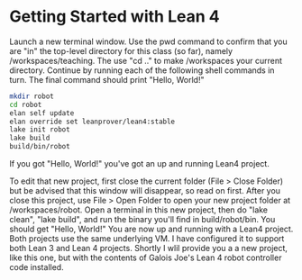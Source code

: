 # Getting Started with Lean 4

Launch a new terminal window. Use the pwd command to confirm that you are "in" the top-level directory for this class (so far), namely /workspaces/teaching. The use 
"cd .." to make /workspaces your current directory. Continue by running each of the following shell commands in turn. The final command should print "Hello, World!"

```sh
mkdir robot
cd robot
elan self update
elan override set leanprover/lean4:stable
lake init robot
lake build
build/bin/robot
```

If you got "Hello, World!" you've got an up and running Lean4 project. 

To edit that new project, first close the current folder (File > Close Folder) but be advised that this window will disappear, so read on first. After you close this project, use File > Open Folder to open your new project folder at /workspaces/robot. Open a terminal in this new project, then do "lake clean", "lake build", and run the binary you'll find in build/robot/bin. You should get "Hello, World!" You are now up and running with a Lean4 project. Both projects use the same underlying VM. I have configured it to support both Lean 3 and Lean 4 projects. Shortly I wlil provide you a a new project, like this one, but with the contents of Galois Joe's Lean 4 robot controller code installed.
